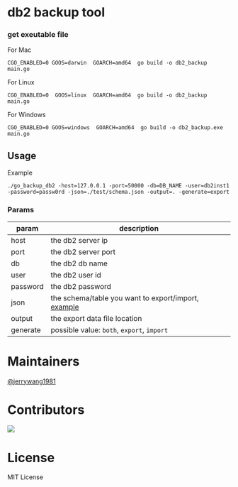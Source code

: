 # db2 backup tool




### get exeutable file
For Mac
```
CGO_ENABLED=0 GOOS=darwin  GOARCH=amd64  go build -o db2_backup main.go
```
For Linux
```
CGO_ENABLED=0  GOOS=linux  GOARCH=amd64  go build -o db2_backup main.go
```
For Windows
```
CGO_ENABLED=0 GOOS=windows  GOARCH=amd64  go build -o db2_backup.exe main.go
```


## Usage

Example
```
./go_backup_db2 -host=127.0.0.1 -port=50000 -db=DB_NAME -user=db2inst1 -password=passw0rd -json=./test/schema.json -output=. -generate=export
```

### Params
|param|description|
| ----- | ----- | 
| host | the db2 server ip |
| port| the db2 server port|
| db| the db2 db name|
| user| the db2 user id|
| password | the db2 password|
| json| the schema/table you want to export/import, [example](test/schema.json) |
| output | the export data file location|
| generate |possible value: `both`, `export`, `import`|




# Maintainers
[@jerrywang1981](https://github.com/jerrywang1981)

# Contributors
[![](https://github.com/jerrywang1981.png?size=50)](https://github.com/jerrywang1981)

# License
MIT License

